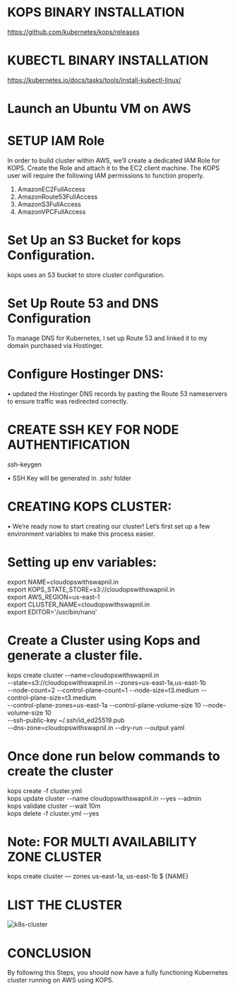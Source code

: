 # KOPS BINARY INSTALLATION
https://github.com/kubernetes/kops/releases

# KUBECTL BINARY INSTALLATION
https://kubernetes.io/docs/tasks/tools/install-kubectl-linux/

# Launch an Ubuntu VM on AWS

# SETUP IAM Role
In order to build cluster within AWS, we’ll create a dedicated IAM Role for KOPS. Create the Role and attach it to the EC2 client machine.
The KOPS user will require the following IAM permissions to function properly.
1.	AmazonEC2FullAccess
2.	AmazonRoute53FullAccess
3.	AmazonS3FullAccess
4.	AmazonVPCFullAccess

# Set Up an S3 Bucket for kops Configuration.
kops uses an S3 bucket to store cluster configuration.

# Set Up Route 53 and DNS Configuration
To manage DNS for Kubernetes, I set up Route 53 and linked it to my domain purchased via Hostinger.

# Configure Hostinger DNS:
•	updated the Hostinger DNS records by pasting the Route 53 nameservers to ensure traffic was redirected correctly.

# CREATE SSH KEY FOR NODE AUTHENTIFICATION
ssh-keygen

• SSH Key will be generated in .ssh/ folder

# CREATING KOPS CLUSTER:
• We’re ready now to start creating our cluster! Let’s first set up a few environment variables to make this process easier.

# Setting up env variables:

export NAME=cloudopswithswapnil.in \
export KOPS_STATE_STORE=s3://cloudopswithswapnil.in \
export AWS_REGION=us-east-1 \
export CLUSTER_NAME=cloudopswithswapnil.in \
export EDITOR='/usr/bin/nano' 

# Create a Cluster using Kops and generate a cluster file.

kops create cluster --name=cloudopswithswapnil.in \
--state=s3://cloudopswithswapnil.in --zones=us-east-1a,us-east-1b \
--node-count=2 --control-plane-count=1 --node-size=t3.medium --control-plane-size=t3.medium \
--control-plane-zones=us-east-1a --control-plane-volume-size 10 --node-volume-size 10 \
--ssh-public-key ~/.ssh/id_ed25519.pub \
--dns-zone=cloudopswithswapnil.in --dry-run --output yaml

# Once done run below commands to create the cluster 

kops create -f cluster.yml \
kops update cluster --name cloudopswithswapnil.in --yes --admin \
kops validate cluster --wait 10m \
kops delete -f cluster.yml  --yes

# Note: FOR MULTI AVAILABILITY ZONE CLUSTER
kops create cluster — zones us-east-1a, us-east-1b $ {NAME}

# LIST THE CLUSTER
![k8s-cluster](https://github.com/user-attachments/assets/a6f1cec2-6419-405e-aefe-d813d9da7471)

# CONCLUSION

By following this Steps, you should now have a fully functioning Kubernetes cluster running on AWS using KOPS. 






